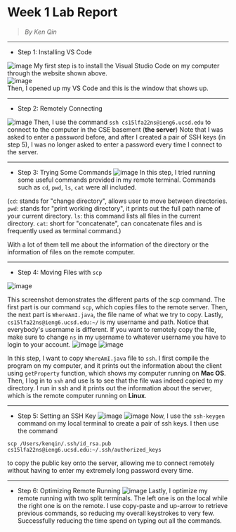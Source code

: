 # **Week 1 Lab Report**
> *By Ken Qin*
---
* Step 1: Installing VS Code

![image](vscode-week1.png)
My first step is to install the Visual Studio Code on my computer through the website shown above.  
![image](sc1-week1.png)       
Then, I opened up my VS Code and this is the window that shows up.

---
* Step 2: Remotely Connecting

![image](sc2-week1.png)
Then, I use the command `ssh cs15lfa22ns@ieng6.ucsd.edu` to connect to the computer in the CSE basement (**the server**)
Note that I was asked to enter a password before, and after I created a pair of SSH keys (in step 5), I was no longer asked to enter a password every time I connect to the server.

---
* Step 3: Trying Some Commands
![image](sc3-week1.png)
In this step, I tried running some useful commands provided in my remote terminal. Commands such as `cd`, `pwd`, `ls`, `cat` were all included.

(`cd`: stands for "change directory", allows user to move between directories. 
`pwd`: stands for "print working directory", it prints out the full path name of your current directory.
`ls`: this command lists all files in the current directory.
`cat`: short for "concatenate", can concatenate files and is frequently used as terminal command.)

With a lot of them tell me about the information of the directory or the information of files on the remote computer.

---
* Step 4: Moving Files with `scp`

![image](scp-week1.png)

This screenshot demonstrates the different parts of the scp command. 
The first part is our command `scp`, which copies files to the remote server. Then, the next part is `WhereAmI.java`, the file name of what we try to copy. Lastly, `cs15lfa22ns@ieng6.ucsd.edu:~/` is my username and path. Notice that everybody's username is different. If you want to remotely copy the file, make sure to change `ns` in my username to whatever username you have to login to your account.
![image](sc4-week1.png)
![image](sc5-week1.png)

In this step, I want to copy `WhereAmI.java` file to `ssh`. I first compile the program on my computer, and it prints out the information about the client using `getProperty` function, which shows my computer running on **Mac OS**. Then, I log in to `ssh` and use ls to see that the file was indeed copied to my directory. I run in ssh and it prints out the information about the server, which is the remote computer running on **Linux**. 

---
* Step 5: Setting an SSH Key
![image](sc6-week1.png)
![image](sc7-week1.png)
Now, I use the `ssh-keygen` command on my local terminal to create a pair of ssh keys. I then use the command 
```
scp /Users/kenqin/.ssh/id_rsa.pub cs15lfa22ns@ieng6.ucsd.edu:~/.ssh/authorized_keys
```
to copy the public key onto the server, allowing me to connect remotely without having to enter my extremely long password every time. 

---
* Step 6: Optimizing Remote Running
![image](sc8-week1.png)
Lastly, I optimize my remote running with two split terminals. The left one is on the local while the right one is on the remote. I use copy-paste and up-arrow to retrieve previous commands, so reducing my overall keystrokes to very few. Successfully reducing the time spend on typing out all the commands. 